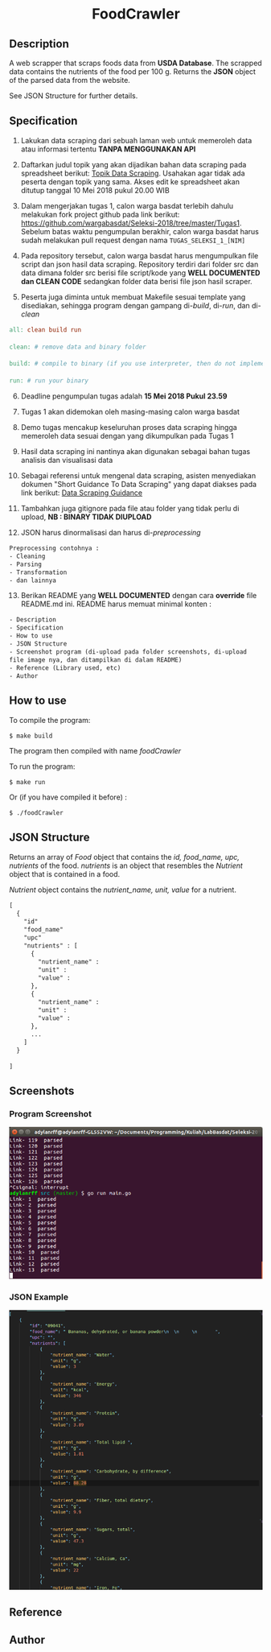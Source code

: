 <h1 align="center">FoodCrawler</h1>

## Description

A web scrapper that scraps foods data from **USDA Database**. The scrapped data contains the nutrients of the food per 100 g. Returns the **JSON** object of the parsed data from the website. 

See JSON Structure for further details.

## Specification

1. Lakukan data scraping dari sebuah laman web untuk memeroleh data atau informasi tertentu __TANPA MENGGUNAKAN API__

2. Daftarkan judul topik yang akan dijadikan bahan data scraping pada spreadsheet berikut: [Topik Data Scraping](http://bit.ly/TopikDataScraping). Usahakan agar tidak ada peserta dengan topik yang sama. Akses edit ke spreadsheet akan ditutup tanggal 10 Mei 2018 pukul 20.00 WIB

3. Dalam mengerjakan tugas 1, calon warga basdat terlebih dahulu melakukan fork project github pada link berikut: https://github.com/wargabasdat/Seleksi-2018/tree/master/Tugas1. Sebelum batas waktu pengumpulan berakhir, calon warga basdat harus sudah melakukan pull request dengan nama ```TUGAS_SELEKSI_1_[NIM]```

4. Pada repository tersebut, calon warga basdat harus mengumpulkan file script dan json hasil data scraping. Repository terdiri dari folder src dan data dimana folder src berisi file script/kode yang __WELL DOCUMENTED dan CLEAN CODE__ sedangkan folder data berisi file json hasil scraper.

5. Peserta juga diminta untuk membuat Makefile sesuai template yang disediakan, sehingga program dengan gampang di-_build_, di-_run_, dan di-_clean_

``` Makefile
all: clean build run

clean: # remove data and binary folder

build: # compile to binary (if you use interpreter, then do not implement it)

run: # run your binary

```

6. Deadline pengumpulan tugas adalah __15 Mei 2018 Pukul 23.59__

7. Tugas 1 akan didemokan oleh masing-masing calon warga basdat

8. Demo tugas mencakup keseluruhan proses data scraping hingga memeroleh data sesuai dengan yang dikumpulkan pada Tugas 1

9. Hasil data scraping ini nantinya akan digunakan sebagai bahan tugas analisis dan visualisasi data

10. Sebagai referensi untuk mengenal data scraping, asisten menyediakan dokumen "Short Guidance To Data Scraping" yang dapat diakses pada link berikut: [Data Scraping Guidance](http://bit.ly/DataScrapingGuidance)

11. Tambahkan juga gitignore pada file atau folder yang tidak perlu di upload, __NB : BINARY TIDAK DIUPLOAD__

12. JSON harus dinormalisasi dan harus di-_preprocessing_
```
Preprocessing contohnya :
- Cleaning
- Parsing
- Transformation
- dan lainnya
```

13. Berikan README yang __WELL DOCUMENTED__ dengan cara __override__ file README.md ini. README harus memuat minimal konten :
```
- Description
- Specification
- How to use
- JSON Structure
- Screenshot program (di-upload pada folder screenshots, di-upload file image nya, dan ditampilkan di dalam README)
- Reference (Library used, etc)
- Author
```


## How to use

To compile the program:
```
$ make build
```
The program then compiled with name *foodCrawler*

To run the program:
```
$ make run
```

Or (if you have compiled it before) : 
```
$ ./foodCrawler
```





## JSON Structure
Returns an array of *Food* object that contains the *id, food_name, upc, nutrients* of the food. *nutrients* is an object that resembles the *Nutrient* object that is contained in a food. 

*Nutrient* object contains the *nutrient_name, unit, value* for a nutrient.

``` 
[
  {
    "id"
    "food_name"
    "upc"
    "nutrients" : [
      {
        "nutrient_name" : 
        "unit" : 
        "value" :
      },
      {
        "nutrient_name" : 
        "unit" : 
        "value" :
      }, 
      ...
    ]
  }
   
]
```


## Screenshots

### Program Screenshot
![Program](screenshots/parser.png)

### JSON Example
![JSON](screenshots/hasil_json.png)


## Reference

## Author